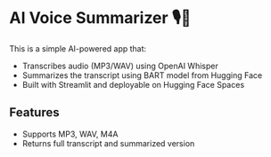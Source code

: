 # AI Voice Summarizer 🎙️📝

This is a simple AI-powered app that:

- Transcribes audio (MP3/WAV) using OpenAI Whisper
- Summarizes the transcript using BART model from Hugging Face
- Built with Streamlit and deployable on Hugging Face Spaces

## Features
- Supports MP3, WAV, M4A
- Returns full transcript and summarized version
